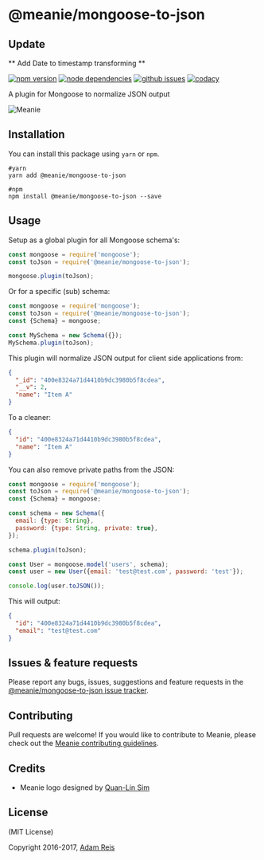 # @meanie/mongoose-to-json

## Update

** Add Date to timestamp transforming **

[![npm version](https://img.shields.io/npm/v/@meanie/mongoose-to-json.svg)](https://www.npmjs.com/package/@meanie/mongoose-to-json)
[![node dependencies](https://david-dm.org/meanie/mongoose-to-json.svg)](https://david-dm.org/meanie/mongoose-to-json)
[![github issues](https://img.shields.io/github/issues/meanie/mongoose-to-json.svg)](https://github.com/meanie/mongoose-to-json/issues)
[![codacy](https://img.shields.io/codacy/400e8324a71d4410b9dc3980b5f8cdea.svg)](https://www.codacy.com/app/meanie/mongoose-to-json)


A plugin for Mongoose to normalize JSON output

![Meanie](https://raw.githubusercontent.com/meanie/meanie/master/meanie-logo-full.png)

## Installation

You can install this package using `yarn` or `npm`.

```shell
#yarn
yarn add @meanie/mongoose-to-json

#npm
npm install @meanie/mongoose-to-json --save
```

## Usage

Setup as a global plugin for all Mongoose schema's:

```js
const mongoose = require('mongoose');
const toJson = require('@meanie/mongoose-to-json');

mongoose.plugin(toJson);
```

Or for a specific (sub) schema:

```js
const mongoose = require('mongoose');
const toJson = require('@meanie/mongoose-to-json');
const {Schema} = mongoose;

const MySchema = new Schema({});
MySchema.plugin(toJson);
```

This plugin will normalize JSON output for client side applications from:

```json
{
  "_id": "400e8324a71d4410b9dc3980b5f8cdea",
  "__v": 2,
  "name": "Item A"
}
```

To a cleaner:

```json
{
  "id": "400e8324a71d4410b9dc3980b5f8cdea",
  "name": "Item A"
}
```

You can also remove private paths from the JSON:

```js
const mongoose = require('mongoose');
const toJson = require('@meanie/mongoose-to-json');
const {Schema} = mongoose;

const schema = new Schema({
  email: {type: String},
  password: {type: String, private: true},
});

schema.plugin(toJson);

const User = mongoose.model('users', schema);
const user = new User({email: 'test@test.com', password: 'test'});

console.log(user.toJSON());
```

This will output:

```json
{
  "id": "400e8324a71d4410b9dc3980b5f8cdea",
  "email": "test@test.com"
}
```

## Issues & feature requests

Please report any bugs, issues, suggestions and feature requests in the [@meanie/mongoose-to-json issue tracker](https://github.com/meanie/mongoose-to-json/issues).

## Contributing

Pull requests are welcome! If you would like to contribute to Meanie, please check out the [Meanie contributing guidelines](https://github.com/meanie/meanie/blob/master/CONTRIBUTING.md).

## Credits

* Meanie logo designed by [Quan-Lin Sim](mailto:quan.lin.sim+meanie@gmail.com)

## License
(MIT License)

Copyright 2016-2017, [Adam Reis](https://adam.reis.nz)
